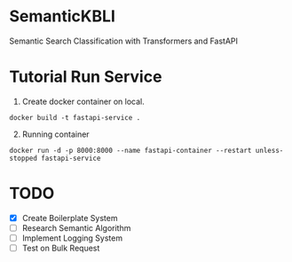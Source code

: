 # SemanticKBLI
Semantic Search Classification with Transformers and FastAPI

# Tutorial Run Service
1. Create docker container on local.
```
docker build -t fastapi-service .
```
2. Running container
```
docker run -d -p 8000:8000 --name fastapi-container --restart unless-stopped fastapi-service
```

# TODO
- [x] Create Boilerplate System
- [ ] Research Semantic Algorithm
- [ ] Implement Logging System
- [ ] Test on Bulk Request